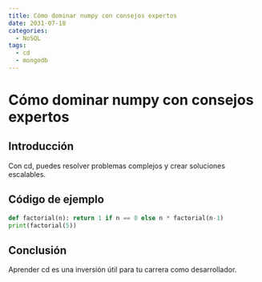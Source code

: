```yaml
---
title: Cómo dominar numpy con consejos expertos
date: 2031-07-18
categories:
  - NoSQL
tags:
  - cd
  - mongodb
---
```


# Cómo dominar numpy con consejos expertos

## Introducción

Con cd, puedes resolver problemas complejos y crear soluciones escalables.

## Código de ejemplo

```python
def factorial(n): return 1 if n == 0 else n * factorial(n-1)
print(factorial(5))
```

## Conclusión

Aprender cd es una inversión útil para tu carrera como desarrollador.